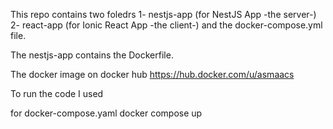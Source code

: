 This repo contains two foledrs 
1- nestjs-app (for NestJS App -the server-)
2- react-app (for Ionic React App -the client-)
and the docker-compose.yml file.

The nestjs-app contains the Dockerfile.

The docker image on docker hub
https://hub.docker.com/u/asmaacs


To run the code I used

for docker-compose.yaml
docker compose up


